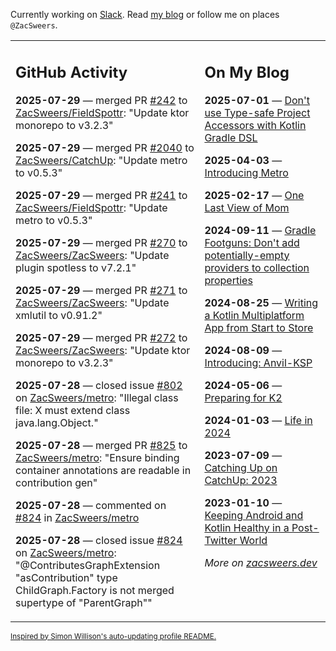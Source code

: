 Currently working on [Slack](https://slack.com/). Read [my blog](https://zacsweers.dev/) or follow me on places `@ZacSweers`.

<table><tr><td valign="top" width="60%">

## GitHub Activity
<!-- githubActivity starts -->
**2025-07-29** — merged PR [#242](https://github.com/ZacSweers/FieldSpottr/pull/242) to [ZacSweers/FieldSpottr](https://github.com/ZacSweers/FieldSpottr): "Update ktor monorepo to v3.2.3"

**2025-07-29** — merged PR [#2040](https://github.com/ZacSweers/CatchUp/pull/2040) to [ZacSweers/CatchUp](https://github.com/ZacSweers/CatchUp): "Update metro to v0.5.3"

**2025-07-29** — merged PR [#241](https://github.com/ZacSweers/FieldSpottr/pull/241) to [ZacSweers/FieldSpottr](https://github.com/ZacSweers/FieldSpottr): "Update metro to v0.5.3"

**2025-07-29** — merged PR [#270](https://github.com/ZacSweers/ZacSweers/pull/270) to [ZacSweers/ZacSweers](https://github.com/ZacSweers/ZacSweers): "Update plugin spotless to v7.2.1"

**2025-07-29** — merged PR [#271](https://github.com/ZacSweers/ZacSweers/pull/271) to [ZacSweers/ZacSweers](https://github.com/ZacSweers/ZacSweers): "Update xmlutil to v0.91.2"

**2025-07-29** — merged PR [#272](https://github.com/ZacSweers/ZacSweers/pull/272) to [ZacSweers/ZacSweers](https://github.com/ZacSweers/ZacSweers): "Update ktor monorepo to v3.2.3"

**2025-07-28** — closed issue [#802](https://github.com/ZacSweers/metro/issues/802) on [ZacSweers/metro](https://github.com/ZacSweers/metro): "Illegal class file: X must extend class java.lang.Object."

**2025-07-28** — merged PR [#825](https://github.com/ZacSweers/metro/pull/825) to [ZacSweers/metro](https://github.com/ZacSweers/metro): "Ensure binding container annotations are readable in contribution gen"

**2025-07-28** — commented on [#824](https://github.com/ZacSweers/metro/issues/824#issuecomment-3127903358) in [ZacSweers/metro](https://github.com/ZacSweers/metro)

**2025-07-28** — closed issue [#824](https://github.com/ZacSweers/metro/issues/824) on [ZacSweers/metro](https://github.com/ZacSweers/metro): "@ContributesGraphExtension "asContribution" type ChildGraph.Factory is not merged supertype of "ParentGraph""
<!-- githubActivity ends -->
</td><td valign="top" width="40%">

## On My Blog
<!-- blog starts -->
**2025-07-01** — [Don't use Type-safe Project Accessors with Kotlin Gradle DSL](https://www.zacsweers.dev/dont-use-type-safe-project-accessors-with-kotlin-gradle-dsl/)

**2025-04-03** — [Introducing Metro](https://www.zacsweers.dev/introducing-metro/)

**2025-02-17** — [One Last View of Mom](https://www.zacsweers.dev/one-last-view-of-mom/)

**2024-09-11** — [Gradle Footguns: Don't add potentially-empty providers to collection properties](https://www.zacsweers.dev/gradle-footgun-adding-empty-providers-to-collection-properties/)

**2024-08-25** — [Writing a Kotlin Multiplatform App from Start to Store](https://www.zacsweers.dev/writing-a-kotlin-multiplatform-app-from-start-to-store/)

**2024-08-09** — [Introducing: Anvil-KSP](https://www.zacsweers.dev/introducing-anvil-ksp/)

**2024-05-06** — [Preparing for K2](https://www.zacsweers.dev/preparing-for-k2/)

**2024-01-03** — [Life in 2024](https://www.zacsweers.dev/life-in-2024/)

**2023-07-09** — [Catching Up on CatchUp: 2023](https://www.zacsweers.dev/catching-up-on-catchup-2023/)

**2023-01-10** — [Keeping Android and Kotlin Healthy in a Post-Twitter World](https://www.zacsweers.dev/keeping-android-healthy/)
<!-- blog ends -->
_More on [zacsweers.dev](https://zacsweers.dev/)_
</td></tr></table>

<sub><a href="https://simonwillison.net/2020/Jul/10/self-updating-profile-readme/">Inspired by Simon Willison's auto-updating profile README.</a></sub>